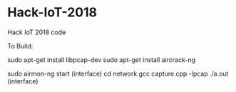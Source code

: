# Hack-IoT-2018
Hack IoT 2018 code

To Build:

sudo apt-get install libpcap-dev
sudo apt-get install aircrack-ng

sudo airmon-ng start (interface)
cd network
gcc capture.cpp -lpcap
./a.out (interface)
